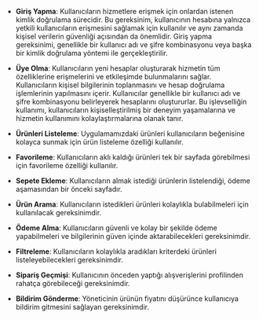 - **Giriş Yapma**: Kullanıcıların hizmetlere erişmek için onlardan istenen kimlik doğrulama sürecidir. Bu gereksinim, kullanıcının hesabına yalnızca yetkili kullanıcıların erişmesini sağlamak için kullanılır ve aynı zamanda kişisel verilerin güvenliği açısından da önemlidir. Giriş yapma gereksinimi, genellikle bir kullanıcı adı ve şifre kombinasyonu veya başka bir kimlik doğrulama yöntemi ile gerçekleştirilir.

- **Üye Olma**: Kullanıcıların yeni hesaplar oluşturarak hizmetin tüm özelliklerine erişmelerini ve etkileşimde bulunmalarını sağlar. Kullanıcıların kişisel bilgilerinin toplanmasını ve hesap doğrulama işlemlerinin yapılmasını içerir. Kullanıcılar genellikle bir kullanıcı adı ve şifre kombinasyonu belirleyerek hesaplarını oluştururlar. Bu işlevselliğin kullanımı, kullanıcıların kişiselleştirilmiş bir deneyim yaşamalarına ve hizmetin kullanımını kolaylaştırmalarına olanak tanır.

- **Ürünleri Listeleme**: Uygulamamızdaki ürünleri kullanıcıların beğenisine kolayca sunmak için ürün listeleme özelliği kullanılır.

- **Favorileme**: Kullanıcıların aklı kaldığı ürünleri tek bir sayfada görebilmesi için favorileme özelliği kullanılır.

- **Sepete Ekleme**: Kullanıcıların almak istediği ürünlerin listelendiği, ödeme aşamasından bir önceki sayfadır.

- **Ürün Arama**: Kullanıcıların istedikleri ürünleri kolaylıkla bulabilmeleri için kullanılacak gereksinimdir.

- **Ödeme Alma**: Kullanıcıların güvenli ve kolay bir şekilde ödeme yapabilmeleri ve bilgilerinin güven içinde aktarabilecekleri gereksinimdir.

- **Filtreleme**: Kullanıcıların kolaylıkla aradıkları kriterdeki ürünleri listeleyebilecekleri gereksinimdir.

- **Sipariş Geçmişi**: Kullanıcının önceden yaptığı alışverişlerini profilinden rahatça görebileceği gereksinimdir.

- **Bildirim Gönderme**: Yöneticinin ürünün fiyatını düşürünce kullanıcıya bildirim gitmesini sağlayan gereksinimdir. 

